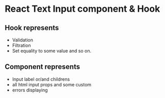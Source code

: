 # **React Text Input component & Hook**

## Hook represents
- Validation
- Filtration
- Set equality to some value and so on.

## Component represents
- Input label or/and childrens
- all html input props and some custom
- errors displaying
